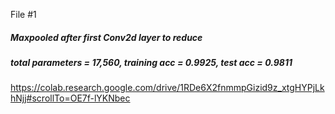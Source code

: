 
File #1
##### Maxpooled after first Conv2d layer to reduce 
##### total parameters = 17,560, training acc = 0.9925, test acc = 0.9811
https://colab.research.google.com/drive/1RDe6X2fnmmpGizid9z_xtgHYPjLkhNjj#scrollTo=OE7f-lYKNbec
